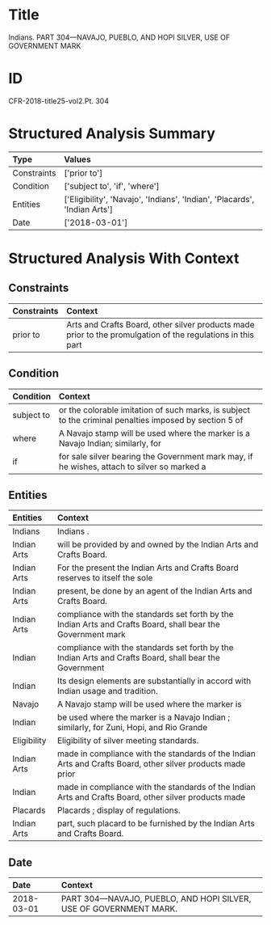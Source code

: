 # Title

 Indians. PART 304—NAVAJO, PUEBLO, AND HOPI SILVER, USE OF GOVERNMENT MARK


# ID

 CFR-2018-title25-vol2.Pt. 304


# Structured Analysis Summary

| Type        | Values                                                                    |
|:------------|:--------------------------------------------------------------------------|
| Constraints | ['prior to']                                                              |
| Condition   | ['subject to', 'if', 'where']                                             |
| Entities    | ['Eligibility', 'Navajo', 'Indians', 'Indian', 'Placards', 'Indian Arts'] |
| Date        | ['2018-03-01']                                                            |


# Structured Analysis With Context

 


## Constraints

| Constraints   | Context                                                                                                     |
|:--------------|:------------------------------------------------------------------------------------------------------------|
| prior to      | Arts and Crafts Board, other silver products made prior to the promulgation of the regulations in this part |


## Condition

| Condition   | Context                                                                                                |
|:------------|:-------------------------------------------------------------------------------------------------------|
| subject to  | or the colorable imitation of such marks, is subject to the criminal penalties imposed by section 5 of |
| where       | A Navajo stamp will be used  where the marker is a Navajo Indian; similarly, for                       |
| if          | for sale silver bearing the Government mark may, if he wishes, attach to silver so marked a            |


## Entities

| Entities    | Context                                                                                                     |
|:------------|:------------------------------------------------------------------------------------------------------------|
| Indians     | Indians .                                                                                                   |
| Indian Arts | will be provided by and owned by the Indian Arts  and Crafts Board.                                         |
| Indian Arts | For the present the  Indian Arts and Crafts Board reserves to itself the sole                               |
| Indian Arts | present, be done by an agent of the Indian Arts  and Crafts Board.                                          |
| Indian Arts | compliance with the standards set forth by the Indian Arts and Crafts Board, shall bear the Government mark |
| Indian      | compliance with the standards set forth by the Indian Arts and Crafts Board, shall bear the Government      |
| Indian      | Its design elements are substantially in accord with Indian  usage and tradition.                           |
| Navajo      | A  Navajo stamp will be used where the marker is                                                            |
| Indian      | be used where the marker is a Navajo Indian ; similarly, for Zuni, Hopi, and Rio Grande                     |
| Eligibility | Eligibility  of silver meeting standards.                                                                   |
| Indian Arts | made in compliance with the standards of the Indian Arts and Crafts Board, other silver products made prior |
| Indian      | made in compliance with the standards of the Indian Arts and Crafts Board, other silver products made       |
| Placards    | Placards ; display of regulations.                                                                          |
| Indian Arts | part, such placard to be furnished by the Indian Arts  and Crafts Board.                                    |


## Date

| Date       | Context                                                           |
|:-----------|:------------------------------------------------------------------|
| 2018-03-01 | PART 304—NAVAJO, PUEBLO, AND HOPI SILVER, USE OF GOVERNMENT MARK. |


